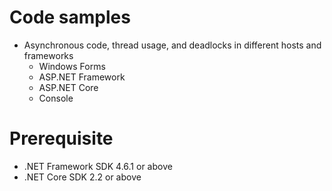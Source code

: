 # Code samples
- Asynchronous code, thread usage, and deadlocks in different hosts and frameworks
  - Windows Forms
  - ASP.NET Framework
  - ASP.NET Core
  - Console

# Prerequisite
- .NET Framework SDK 4.6.1 or above
- .NET Core SDK 2.2 or above
